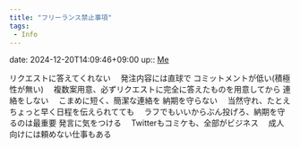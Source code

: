 ```yaml
---
title: "フリーランス禁止事項"
tags:
 - Info
---
```


date: 2024-12-20T14:09:46+09:00
up:: [Me](Bar/Novel/Chaos/Me.md)

リクエストに答えてくれない
　発注内容には直球で
コミットメントが低い(積極性が無い)
　複数案用意、必ずリクエストに完全に答えたものを用意してから
連絡をしない
　こまめに短く、簡潔な連絡を
納期を守らない
　当然守れ、たとえちょっと早く日程を伝えられてても
　ラフでもいいからぶん投げろ、納期を守るのは最重要
発言に気をつける
　Twitterもコミケも、全部がビジネス
　成人向けには頼めない仕事もある
